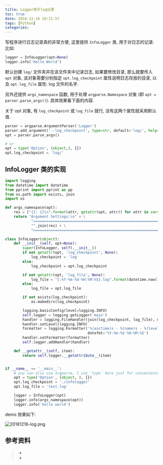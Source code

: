 ```yaml
---
title: Logger用于log记录
toc: true
date: 2018-12-16 19:11:57
tags: [Python]
categories:
---
```


写程序进行日志记录真的非常方便, 这里提供 `InfoLogger` 类, 用于对日志的记录. 比如:

```python
logger = InfoLogger(opt=None)
logger.info('Hello World')
```

默认创建 `log/` 文件夹并在该文件夹中记录日志, 如果要修改目录, 那么就要传入 `opt` 对象, 该对象需要分别指定 `opt.log_checkpoint` 属性说明日志存放的目录, 以及 `opt.log_file` 属性: log 文件的名字.

另外还提供 `args_namespace` 函数, 用于处理 `argparse.Namespace` 对象 (即 `opt = parser.parse_args()`). 具体效果看下面的内容.

关于 opt 对象, 有 `log_checkpoint` 或 `log_file` 就行, 没有这两个属性就采用默认值.

```python
parser = argparse.ArgumentParser('Logger')
parser.add_argument('--log_checkpoint', type=str, default='log/', help='log directory')
opt = parser.parse_args()

# or
opt = type('Option', (object,), {})
opt.log_checkpoint = 'log/'
```

## InfoLogger 类的实现

```python Logger.py
import logging
from datetime import datetime
from pprint import pprint as pp
from os.path import exists, join
import os

def args_namespace(opt):
    res = ["{}: {}\n".format(attr, getattr(opt, attr)) for attr in vars(opt)]
    return "Argument Settings:\n" + \
            "===============================================================\n" + \
            "".join(res) + \
            "==============================================================="

class InfoLogger(object):
    def __init__(self, opt=None):
        super(InfoLogger, self).__init__()
        if not getattr(opt, 'log_checkpoint', None):
            log_checkpoint = 'log'
        else:
            log_checkpoint = opt.log_checkpoint

        if not getattr(opt, 'log_file', None):
            log_file = "{:%Y-%m-%d-%H:%M:%S}.log".format(datetime.now())
        else:
            log_file = opt.log_file

        if not exists(log_checkpoint):
            os.makedirs(log_checkpoint)

        logging.basicConfig(level=logging.INFO)
        self.logger = logging.getLogger('main')
        handler = logging.FileHandler(join(log_checkpoint, log_file), mode='w')
        handler.setLevel(logging.INFO)
        formatter = logging.Formatter('%(asctime)s - %(name)s - %(levelname)s - %(message)s', 
                                      datefmt='%Y-%m-%d %H:%M:%S')
        handler.setFormatter(formatter)
        self.logger.addHandler(handler)

    def __getattr__(self, item):
        return self.logger.__getattribute__(item)


if __name__ == '__main__':
    # you can also use argparse, I use `type` here just for convenience.
    opt = type('Option', (object, ), {})
    opt.log_checkpoint = './infologger'
    opt.log_file = 'test.log'

    logger = InfoLogger(opt)
    logger.info(args_namespace(opt))
    logger.info('hello world')
```

demo 效果如下:

![20181216-log.png](https://i.loli.net/2018/12/16/5c1640ab4af4f.png)


## 参考资料
> - []()
> - []()
